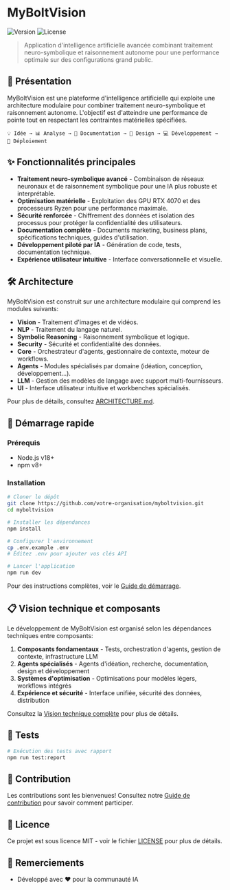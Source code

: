 # MyBoltVision

![Version](https://img.shields.io/badge/version-1.0.0-blue.svg)
![License](https://img.shields.io/badge/license-MIT-green.svg)

> Application d'intelligence artificielle avancée combinant traitement neuro-symbolique et raisonnement autonome pour une performance optimale sur des configurations grand public.

## 🚀 Présentation

MyBoltVision est une plateforme d'intelligence artificielle qui exploite une architecture modulaire pour combiner traitement neuro-symbolique et raisonnement autonome. L'objectif est d'atteindre une performance de pointe tout en respectant les contraintes matérielles spécifiées.

```
💡 Idée → 📊 Analyse → 📝 Documentation → 🎨 Design → 💻 Développement → 🚀 Déploiement
```

## ✨ Fonctionnalités principales

- **Traitement neuro-symbolique avancé** - Combinaison de réseaux neuronaux et de raisonnement symbolique pour une IA plus robuste et interprétable.
- **Optimisation matérielle** - Exploitation des GPU RTX 4070 et des processeurs Ryzen pour une performance maximale.
- **Sécurité renforcée** - Chiffrement des données et isolation des processus pour protéger la confidentialité des utilisateurs.
- **Documentation complète** - Documents marketing, business plans, spécifications techniques, guides d'utilisation.
- **Développement piloté par IA** - Génération de code, tests, documentation technique.
- **Expérience utilisateur intuitive** - Interface conversationnelle et visuelle.

## 🛠️ Architecture

MyBoltVision est construit sur une architecture modulaire qui comprend les modules suivants:

- **Vision** - Traitement d'images et de vidéos.
- **NLP** - Traitement du langage naturel.
- **Symbolic Reasoning** - Raisonnement symbolique et logique.
- **Security** - Sécurité et confidentialité des données.
- **Core** - Orchestrateur d'agents, gestionnaire de contexte, moteur de workflows.
- **Agents** - Modules spécialisés par domaine (idéation, conception, développement...).
- **LLM** - Gestion des modèles de langage avec support multi-fournisseurs.
- **UI** - Interface utilisateur intuitive et workbenches spécialisés.

Pour plus de détails, consultez [ARCHITECTURE.md](./ARCHITECTURE.md).

## 🏁 Démarrage rapide

### Prérequis

- Node.js v18+
- npm v8+

### Installation

```bash
# Cloner le dépôt
git clone https://github.com/votre-organisation/myboltvision.git
cd myboltvision

# Installer les dépendances
npm install

# Configurer l'environnement
cp .env.example .env
# Éditez .env pour ajouter vos clés API

# Lancer l'application
npm run dev
```

Pour des instructions complètes, voir le [Guide de démarrage](./GETTING_STARTED.md).

## 📋 Vision technique et composants

Le développement de MyBoltVision est organisé selon les dépendances techniques entre composants:

1. **Composants fondamentaux** - Tests, orchestration d'agents, gestion de contexte, infrastructure LLM
2. **Agents spécialisés** - Agents d'idéation, recherche, documentation, design et développement
3. **Systèmes d'optimisation** - Optimisations pour modèles légers, workflows intégrés
4. **Expérience et sécurité** - Interface unifiée, sécurité des données, distribution

Consultez la [Vision technique complète](./ROADMAP.md) pour plus de détails.

## 🧪 Tests

```bash
# Exécution des tests avec rapport
npm run test:report
```

## 🤝 Contribution

Les contributions sont les bienvenues! Consultez notre [Guide de contribution](./CONTRIBUTING.md) pour savoir comment participer.

## 📄 Licence

Ce projet est sous licence MIT - voir le fichier [LICENSE](./LICENSE) pour plus de détails.

## 🙏 Remerciements

- Développé avec ❤️ pour la communauté IA
